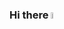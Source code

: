 ### Hi there <img src="https://media.giphy.com/media/hvRJCLFzcasrR4ia7z/giphy.gif" width="5%">

<!--
- 🔭 I’m currently working on ...
- 🌱 I’m currently learning ...
- 👯 I’m looking to collaborate on ...
- 🤔 I’m looking for help with ...
- 💬 Ask me about ...
- 📫 How to reach me: ...
- ⚡ Fun fact: ...
-->
